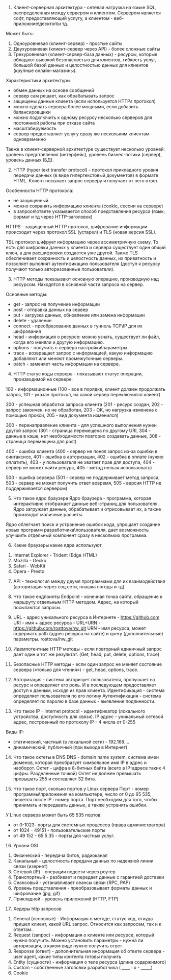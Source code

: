 1) Клиент-серверная архитектура - сетевая нагрузка на языке SQL, распределенная между сервером и клиентом. Сервером является софт, предоставляющий услугу, а клиентом - веб-приложние\десктоп\и тд. 

Может быть:
1. Одноуровневая (клиент-сервер) - простые сайты
2. Двухуровневая (клиент-сервер через API) - более сложные сайты
3. Трехуровневая (клиент-сервер-база данных) - ресурсы, которые обладают высокой безопасностью для клиентов, гибкость услуг, большой базой данных и целостностью данных для клиентов (крупные онлайн-магазины).

Характеристики архитектуры:
- обмен данных на основе сообщений
- сервер сам решает, как обрабатывать запрос
- защищены данные клиента (если используется HTTPs протокол)
- можно сделать сервера более мощными, если добавить балансировщики
- можно подключить к одному ресурсу несколько серверов для постоянной работы при отказе сайта
- масштабируемость
- сервер предоставляет услугу сразу же нескольким клиентам одновременно

Также в клиент-серверной архитектуре существует несколько уровней: уровень представления (интерфейс), уровень бизнес-логики (сервер), уровень данных (БД).


2) HTTP (hyper text transfer protocol) - протокол прикладного уровня передачи данных (в виде гипертекстовый документов) в формате HTML. Клиент посылает запрос серверу и получает от него ответ. 

Особенности HTTP протокола: 
- не защищенный
- можно сохранять информацию клиента (cookie, сессии на сервере)
- в запросе\ответе указывается способ представления ресурса (язык, формат и тд через HTTP-заголовок)

HTTPS - защищенный HTTP протокол, шифрование информации происходит через протокол SSL (устарел) и TLS (новая версия SSL).

TSL протокол шифрует информацию через ассиметричную схему. То есть для шифровки данных у клиента и сервера существует один общий ключ, а для расшифровки создается уже другой. Также TLS обеспечивает сохранность и целостность данных, их приватность и позволяет выполнят аутентификацию пользователя (доступ к ресурсу получают только авторизованные пользователи).

3) HTTP методы показывают основную операцию, производную над ресурсом. Находятся в основной части запроса на сервер.

Основные методы:
- get - запрос на получение информации
- post - отправка данных на сервер
- put - загрузка данных, обновление или замена информации
- delete - удаление 
- connect - преобразование данных в туннель TCP\IP для их шифрования
- head - информация о ресурсе: можно узнать, существует ли файл, когда его меняли и другую информацию.
- options - получить с сервера настройки\параметры
- trace - возвращает запрос с информацией, какую информацию добавляют или меняют промежуточные серверы.
- patch - заменяет часть информации на сервере.

4) HTTP статус коды сервера - показывают статус операции, производимой на сервере.

100 - информационные (100 - все в порядке, клиент должен продолжать запрос, 101 - указан протокол, на какой сервер переключился клиент)

200 - успешная обработка запроса клиента (201 - ресурс создан, 202 - запрос закончен, но не обработан, 203 - OK, но нагрузка изменена с помощью прокси, 205 - вид документа изменился)

300 - перенаправление клиента - для успешного выполнения нужен другой запрос (301 - страница перемещена по другому URI, 304 - данные в кэше, нет необходимости повторно создавать данные, 308 - страница перемещена для post)

400 - ошибка клиента (400 - сервер не понял запрос из-за ошибки в синтаксисе, 401 - ошибка в авторизации, 402 - ошибка в оплате (нужно оплатить), 403 - у пользователя не хватает прав для доступа, 404 - сервер не может найти ресурс, 405 - метод нельзя использовать)

500 - ошибка сервера (501 - сервер не поддерживает метод запроса, 503 - сервер не может получить ответ вовремя, 505 - версия HTTP не поддерживается сервером)

5) Что такое ядро браузера 
Ядро браузера - программа, которая интерактивно отображает данные веб-страниц для пользователя. Ядро загружает данные, обрабатывает и отрисовывает их, а также производит маличные расчеты. 

Ядро облегчает поиск и устранение ошибок кода, упрощает создание новых программ разработчика\пользователя, дает возможность улучшить отдельный компонент сразу в нескольких программа. 

6) Какие браузеры какие ядра используют
1. Internet Explorer - Trident (Edge HTML)
2. Mozilla - Gecko
3. Safari - WebKit
4. Opera - Presto

7) API - технология между двумя программами для их взаимодействия (авторизация через соц.сети, плашка погоды и тд).
	
8. Что такое ендпоинты
Endpoint - конечная точка сайта, обращение к маршруту отдельным HTTP методом. Адрес, на который посылаются запросы.

9) URL - адрес уникального ресурса в Интернете - https://github.com
URI - имя + адрес ресурса - URL+URN - https://github.com/rosttova/hw_git
URN - имя ресурса, может содержать path (адрес ресурса на сайте) и query (дополнительные) параметры. rosttova/hw_git

10) Идемпотентные HTTP методы - если повторный единичный запрос дает один и тот же результат. (Get, head, put, delete, options, trace)

11) Безопасные HTTP методы - если один запрос не меняет состояние сервера («только для чтения») - get, head, options, trace.

12) Авторизация - система авторизует пользователя, пропускает на ресурс и определяет его роль. И в последующем предоставляет доступ к данным, исходя из прав клиента.
Идентификация - система определяет пользователя по его логину
Аутентификация - система определяет по паролю в базе данных - выявление подлинности.

13) Что такое IP - Internet protocol - идентификатор (локального устройства, доступность для связи). IP адрес - уникальный сетевой адрес, построенный по протоколу IP - 4 числа от 0-255

Виды IP:
- статический, частный (в локальной сети) - 192.168….
- динамический, публичный (при выходе в Интернет) 

14) Что такое октеты в DNS 
DNS - domain name system, система имен доменов, которая преобразует символьное имя IP в адрес и наоборот. 
Октет - цифра в 8-битных байта (всего в IP-адресе таких 4 цифры. Разделенные точкой)
Октет не должен превышать превышать 255 и составляет 32 бита.

15) Что такое порт, сколько портов у Linux сервера
Порт - номер программы\приложения на компьютере, число от 0 до 65 535, пишется после IP : номер порта. 
Порт необходим для того, чтобы принимать и передавать данные, а также устранять ошибки. 

У Linux сервера может быть 65 535 портов:
- от 0-1023- порты для системных процессов (права администратора)
- от 1024 - 49151 - пользовательские порты
- от 49 152 - 65 5 35 - порты для частных услуг.

16) Уровни OSI
1. Физический - передача битов, радиоканал
2. Канальный - целостность передачи данных по надежной линии связи (изернет)
3. Сетевой (IP) - операции подсети через роутер
4. Транспортный - разбивает и передает данные с гарантией доставки 
5. Сеансовый - устанавливает сеансы связи (RPC, PAP)
6. Уровень представления - преобразовывает форматы данных и шифрование (jpg, gif)
7. Прикладной - уровень приложений (HTTP, FTP)

17) Хедеры http запросов
1. General (основные) - Информация о методе, статус код, откуда пришел клиент, какой URL запрос. Относится как запросам, так и к ответам.
2. Request (запрос) - информация о клиенте или ресурсе, который нужно получить. Можно установить параметры - нужна ли авторизация, в каком виде нужно получить ответ
3. Response (ответ) - дополнительная информация об ответе сервера - user agent, какие типы контента готовы получить
4. Entity (сущности) - информация о теле ресурса (длина содержимого)
5. Custom - собственные заголовки разработчика ( ____ : х - _____)
6. Cookie 
